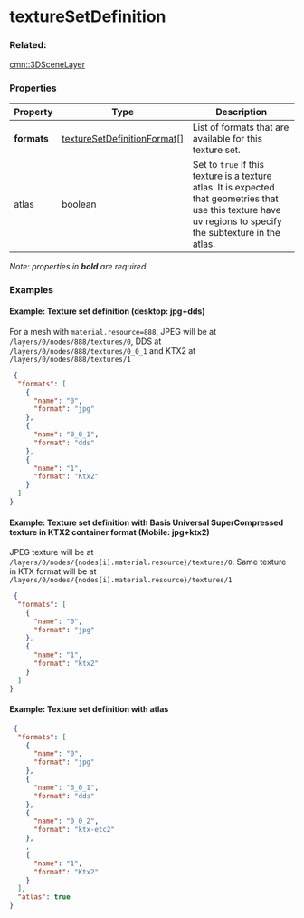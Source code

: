 # textureSetDefinition



### Related:

[cmn::3DSceneLayer](3DSceneLayer.cmn.md)
### Properties

| Property | Type | Description |
| --- | --- | --- |
| **formats** | [textureSetDefinitionFormat](textureSetDefinitionFormat.cmn.md)[] | List of formats that are available for this texture set. |
| atlas | boolean | Set to `true` if this texture is a texture atlas. It is expected that geometries that use this texture have uv regions to specify the subtexture in the atlas. |

*Note: properties in **bold** are required*

### Examples

#### Example: Texture set definition (desktop: jpg+dds)

For a mesh with `material.resource=888`, JPEG will be at `/layers/0/nodes/888/textures/0`, DDS at `/layers/0/nodes/888/textures/0_0_1` and KTX2 at `/layers/0/nodes/888/textures/1`

```json
 {
  "formats": [
    {
      "name": "0",
      "format": "jpg"
    },
    {
      "name": "0_0_1",
      "format": "dds"
    },
    {
      "name": "1",
      "format": "Ktx2"
    }
  ]
}
```


#### Example: Texture set definition with Basis Universal SuperCompressed texture in KTX2 container format (Mobile: jpg+ktx2)

JPEG texture will be at `/layers/0/nodes/{nodes[i].material.resource}/textures/0`. Same texture in KTX format will be at  `/layers/0/nodes/{nodes[i].material.resource}/textures/1`

```json
 {
  "formats": [
    {
      "name": "0",
      "format": "jpg"
    },
    {
      "name": "1",
      "format": "ktx2"
    }
  ]
}
```

#### Example: Texture set definition with atlas 

```json
 {
  "formats": [
    {
      "name": "0",
      "format": "jpg"
    },
    {
      "name": "0_0_1",
      "format": "dds"
    },
    {
      "name": "0_0_2",
      "format": "ktx-etc2"
    },
    ,
    {
      "name": "1",
      "format": "Ktx2"
    }
  ],
  "atlas": true
}
```
